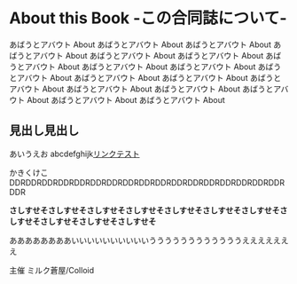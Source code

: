 # About this Book -この合同誌について-

あばうとアバウト About あばうとアバウト About あばうとアバウト About あばうとアバウト About あばうとアバウト About あばうとアバウト About あばうとアバウト About あばうとアバウト About あばうとアバウト About あばうとアバウト About あばうとアバウト About あばうとアバウト About あばうとアバウト About あばうとアバウト About あばうとアバウト About あばうとアバウト About あばうとアバウト About あばうとアバウト About

## 見出し見出し

あいうえお abcdefghijk[リンクテスト](https://www.google.co.jp/)

かきくけこ DDRDDRDDRDDRDDRDDRDDRDDRDDRDDRDDRDDRDDRDDRDDRDDRDDRDDR

**さしすせそさしすせそさしすせそさしすせそさしすせそさしすせそさしすせそさしすせそさしすせそさしすせそさしすせそ**

ああああああああいいいいいいいいいいううううううううううううえええええええ

主催 ミルク蒼屋/Colloid
